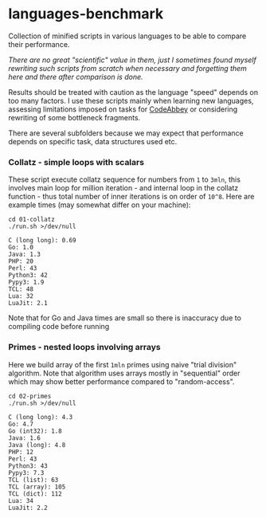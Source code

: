 # languages-benchmark

Collection of minified scripts in various languages to be able to compare their performance.

_There are no great "scientific" value in them, just I sometimes found myself rewriting such
scripts from scratch when necessary and forgetting them here and there after comparison is done._

Results should be treated with caution as the language "speed" depends on too many factors.
I use these scripts mainly when learning new languages, assessing limitations imposed on
tasks for [CodeAbbey](https://www.codeabbey.com) or considering rewriting of some bottleneck
fragments.

There are several subfolders because we may expect that performance depends on specific
task, data structures used etc.

### Collatz - simple loops with scalars

These script execute collatz sequence for numbers from `1` to `3mln`, this involves main
loop for million iteration - and internal loop in the collatz function - thus total
number of inner iterations is on order of `10^8`. Here are example times (may somewhat differ on your machine):

    cd 01-collatz
    ./run.sh >/dev/null

    C (long long): 0.69
    Go: 1.0
    Java: 1.3
    PHP: 20
    Perl: 43
    Python3: 42
    Pypy3: 1.9
    TCL: 48
    Lua: 32
    LuaJit: 2.1

Note that for Go and Java times are small so there is inaccuracy due to compiling code before running

### Primes - nested loops involving arrays

Here we build array of the first `1mln` primes using naive "trial division"
algorithm. Note that algorithm uses arrays mostly in "sequential" order which may
show better performance compared to "random-access".

    cd 02-primes
    ./run.sh >/dev/null

    C (long long): 4.3
    Go: 4.7
    Go (int32): 1.8
    Java: 1.6
    Java (long): 4.8
    PHP: 12
    Perl: 43
    Python3: 43
    Pypy3: 7.3
    TCL (list): 63
    TCL (array): 105
    TCL (dict): 112
    Lua: 34
    LuaJit: 2.2
